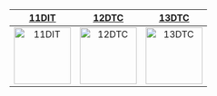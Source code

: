 | [11DIT](11dit) | [12DTC](12dtc) | [13DTC](13dtc) |
| :-: | :-: | :-: |
| <a href="11dit"><image src="img/11dit.svg" title="11DIT" width=100> | <a href="12dtc"><image src="img/12dtc.svg" title="12DTC" width=100> | <a href="13dtc"><image src="img/13dtc.svg" title="13DTC" width=100> |